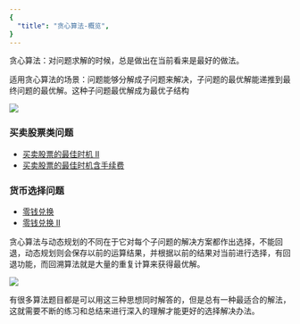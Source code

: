 ```yaml
---
{
  "title": "贪心算法-概览",
}
---
```


贪心算法：对问题求解的时候，总是做出在当前看来是最好的做法。

适用贪心算法的场景：问题能够分解成子问题来解决，子问题的最优解能递推到最终问题的最优解。这种子问题最优解成为最优子结构

![](https://p1-jj.byteimg.com/tos-cn-i-t2oaga2asx/gold-user-assets/2019/8/20/16cac354e205e219~tplv-t2oaga2asx-zoom-in-crop-mark:1304:0:0:0.awebp)

### 买卖股票类问题

- [买卖股票的最佳时机 II](https://leetcode-cn.com/problems/best-time-to-buy-and-sell-stock-ii/)
- [买卖股票的最佳时机含手续费](https://leetcode-cn.com/problems/best-time-to-buy-and-sell-stock-with-transaction-fee)

###  货币选择问题

- [零钱兑换](https://leetcode-cn.com/problems/coin-change)
- [零钱兑换 II](https://leetcode-cn.com/problems/coin-change-2)


贪心算法与动态规划的不同在于它对每个子问题的解决方案都作出选择，不能回退，动态规划则会保存以前的运算结果，并根据以前的结果对当前进行选择，有回退功能，而回溯算法就是大量的重复计算来获得最优解。

![](https://p1-jj.byteimg.com/tos-cn-i-t2oaga2asx/gold-user-assets/2019/8/20/16cac354f1b2ad9d~tplv-t2oaga2asx-zoom-in-crop-mark:1304:0:0:0.awebp)

有很多算法题目都是可以用这三种思想同时解答的，但是总有一种最适合的解法，这就需要不断的练习和总结来进行深入的理解才能更好的选择解决办法。